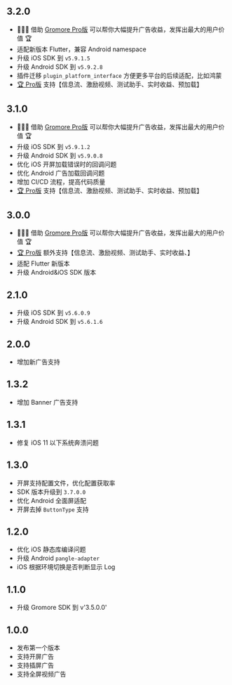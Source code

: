 ## 3.2.0
* 🚀🚀🚀 借助 [Gromore Pro版](https://flutterads.top/) 可以帮你大幅提升广告收益，发挥出最大的用户价值 🏆
* 适配新版本 Flutter，兼容 Android namespace
* 升级 iOS SDK 到 `v5.9.1.5`
* 升级 Android SDK 到 `v5.9.2.8`
* 插件迁移 `plugin_platform_interface` 方便更多平台的后续适配，比如鸿蒙
* [🏆 Pro版](https://flutterads.top/) 支持【信息流、激励视频、测试助手、实时收益、预加载】

## 3.1.0
* 🚀🚀🚀 借助 [Gromore Pro版](https://flutterads.top/) 可以帮你大幅提升广告收益，发挥出最大的用户价值 🏆
* 升级 iOS SDK 到 `v5.9.1.2`
* 升级 Android SDK 到 `v5.9.0.8`
* 优化 iOS 开屏加载错误时的回调问题
* 优化 Android 广告加载回调问题
* 增加 CI/CD 流程，提高代码质量
* [🏆 Pro版](https://flutterads.top/) 支持【信息流、激励视频、测试助手、实时收益、预加载】

## 3.0.0
* 🚀🚀🚀 借助 [Gromore Pro版](https://flutterads.top/) 可以帮你大幅提升广告收益，发挥出最大的用户价值 🏆
* [🏆 Pro版](https://flutterads.top/) 额外支持【信息流、激励视频、测试助手、实时收益、】
* 适配 Flutter 新版本
* 升级 Android&iOS SDK 版本

## 2.1.0
* 升级 iOS SDK 到 `v5.6.0.9`
* 升级 Android SDK 到 `v5.6.1.6`

## 2.0.0
* 增加新广告支持
## 1.3.2
* 增加 Banner 广告支持
## 1.3.1
* 修复 iOS 11 以下系统奔溃问题
## 1.3.0
* 开屏支持配置文件，优化配置获取率
* SDK 版本升级到 `3.7.0.0`
* 优化 Android 全面屏适配
* 开屏去掉 `ButtonType` 支持


## 1.2.0
* 优化 iOS 静态库编译问题
* 升级 Android `pangle-adapter`
* iOS 根据环境切换是否判断显示 Log

## 1.1.0
* 升级 Gromore SDK 到 v'3.5.0.0'

## 1.0.0

* 发布第一个版本
* 支持开屏广告
* 支持插屏广告
* 支持全屏视频广告
